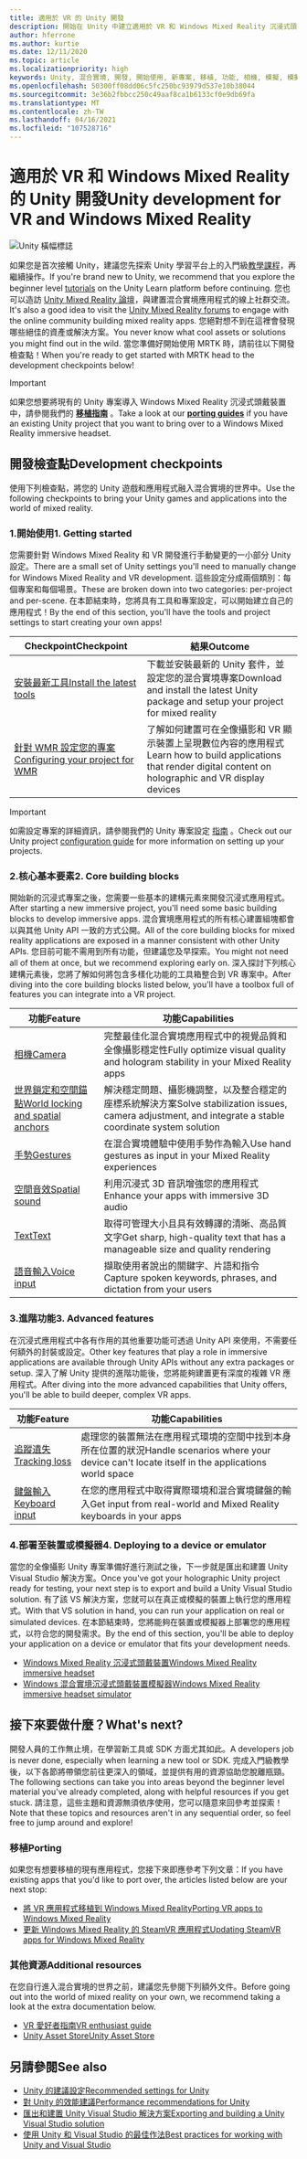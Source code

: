 ```yaml
---
title: 適用於 VR 的 Unity 開發
description: 開始在 Unity 中建立適用於 VR 和 Windows Mixed Reality 沉浸式頭戴裝置的混合實境應用程式。
author: hferrone
ms.author: kurtie
ms.date: 12/11/2020
ms.topic: article
ms.localizationpriority: high
keywords: Unity, 混合實境, 開發, 開始使用, 新專案, 移植, 功能, 相機, 模擬, 模擬, 文件, 混合實境頭戴式裝置, windows 混合實境頭戴式裝置, 虛擬實境頭戴式裝置, 什麼是虛擬實境, 什麼是擴增實境, MRTK, 混合實境工具組, 語音輸入, 定位相機, 模擬器, Azure, 教學課程
ms.openlocfilehash: 50300ff08dd06c5fc250bc93979d537e10b38044
ms.sourcegitcommit: 3e36b2fbbcc250c49aaf8ca1b6133cf0e9db69fa
ms.translationtype: MT
ms.contentlocale: zh-TW
ms.lasthandoff: 04/16/2021
ms.locfileid: "107528716"
---
```

# <a name="unity-development-for-vr-and-windows-mixed-reality"></a><span data-ttu-id="99f59-104">適用於 VR 和 Windows Mixed Reality 的 Unity 開發</span><span class="sxs-lookup"><span data-stu-id="99f59-104">Unity development for VR and Windows Mixed Reality</span></span>

![Unity 橫幅標誌](../images/unity_logo_banner.png)

<span data-ttu-id="99f59-106">如果您是首次接觸 Unity，建議您先探索 Unity 學習平台上的入門級[教學課程](https://unity3d.com/learn/tutorials)，再繼續操作。</span><span class="sxs-lookup"><span data-stu-id="99f59-106">If you're brand new to Unity, we recommend that you explore the beginner level [tutorials](https://unity3d.com/learn/tutorials) on the Unity Learn platform before continuing.</span></span> <span data-ttu-id="99f59-107">您也可以造訪 [Unity Mixed Reality 論壇](https://forum.unity3d.com/forums/hololens.102/)，與建置混合實境應用程式的線上社群交流。</span><span class="sxs-lookup"><span data-stu-id="99f59-107">It's also a good idea to visit the [Unity Mixed Reality forums](https://forum.unity3d.com/forums/hololens.102/) to engage with the online community building mixed reality apps.</span></span> <span data-ttu-id="99f59-108">您絕對想不到在這裡會發現哪些絕佳的資產或解決方案。</span><span class="sxs-lookup"><span data-stu-id="99f59-108">You never know what cool assets or solutions you might find out in the wild.</span></span> <span data-ttu-id="99f59-109">當您準備好開始使用 MRTK 時，請前往以下開發檢查點！</span><span class="sxs-lookup"><span data-stu-id="99f59-109">When you're ready to get started with MRTK head to the development checkpoints below!</span></span>

> [!IMPORTANT]
> <span data-ttu-id="99f59-110">如果您想要將現有的 Unity 專案導入 Windows Mixed Reality 沉浸式頭戴裝置中，請參閱我們的 **[移植指南](../porting-apps/porting-overview.md)** 。</span><span class="sxs-lookup"><span data-stu-id="99f59-110">Take a look at our **[porting guides](../porting-apps/porting-overview.md)** if you have an existing Unity project that you want to bring over to a Windows Mixed Reality immersive headset.</span></span> 

## <a name="development-checkpoints"></a><span data-ttu-id="99f59-111">開發檢查點</span><span class="sxs-lookup"><span data-stu-id="99f59-111">Development checkpoints</span></span>

<span data-ttu-id="99f59-112">使用下列檢查點，將您的 Unity 遊戲和應用程式融入混合實境的世界中。</span><span class="sxs-lookup"><span data-stu-id="99f59-112">Use the following checkpoints to bring your Unity games and applications into the world of mixed reality.</span></span> 

### <a name="1-getting-started"></a><span data-ttu-id="99f59-113">1.開始使用</span><span class="sxs-lookup"><span data-stu-id="99f59-113">1. Getting started</span></span>

<span data-ttu-id="99f59-114">您需要針對 Windows Mixed Reality 和 VR 開發進行手動變更的一小部分 Unity 設定。</span><span class="sxs-lookup"><span data-stu-id="99f59-114">There are a small set of Unity settings you'll need to manually change for Windows Mixed Reality and VR development.</span></span> <span data-ttu-id="99f59-115">這些設定分成兩個類別：每個專案和每個場景。</span><span class="sxs-lookup"><span data-stu-id="99f59-115">These are broken down into two categories: per-project and per-scene.</span></span> <span data-ttu-id="99f59-116">在本節結束時，您將具有工具和專案設定，可以開始建立自己的應用程式！</span><span class="sxs-lookup"><span data-stu-id="99f59-116">By the end of this section, you'll have the tools and project settings to start creating your own apps!</span></span>

|  <span data-ttu-id="99f59-117">Checkpoint</span><span class="sxs-lookup"><span data-stu-id="99f59-117">Checkpoint</span></span>  |  <span data-ttu-id="99f59-118">結果</span><span class="sxs-lookup"><span data-stu-id="99f59-118">Outcome</span></span>  |
| --- | --- |
| [<span data-ttu-id="99f59-119">安裝最新工具</span><span class="sxs-lookup"><span data-stu-id="99f59-119">Install the latest tools</span></span>](../install-the-tools.md) | <span data-ttu-id="99f59-120">下載並安裝最新的 Unity 套件，並設定您的混合實境專案</span><span class="sxs-lookup"><span data-stu-id="99f59-120">Download and install the latest Unity package and setup your project for mixed reality</span></span> |
| [<span data-ttu-id="99f59-121">針對 WMR 設定您的專案</span><span class="sxs-lookup"><span data-stu-id="99f59-121">Configuring your project for WMR</span></span>](windows-xr-plugin.md) | <span data-ttu-id="99f59-122">了解如何建置可在全像攝影和 VR 顯示裝置上呈現數位內容的應用程式</span><span class="sxs-lookup"><span data-stu-id="99f59-122">Learn how to build applications that render digital content on holographic and VR display devices</span></span> |

> [!IMPORTANT]
> <span data-ttu-id="99f59-123">如需設定專案的詳細資訊，請參閱我們的 Unity 專案設定 [指南](choosing-unity-version.md) 。</span><span class="sxs-lookup"><span data-stu-id="99f59-123">Check out our Unity project [configuration guide](choosing-unity-version.md) for more information on setting up your projects.</span></span>

### <a name="2-core-building-blocks"></a><span data-ttu-id="99f59-124">2.核心基本要素</span><span class="sxs-lookup"><span data-stu-id="99f59-124">2. Core building blocks</span></span>

<span data-ttu-id="99f59-125">開始新的沉浸式專案之後，您需要一些基本的建構元素來開發沉浸式應用程式。</span><span class="sxs-lookup"><span data-stu-id="99f59-125">After starting a new immersive project, you'll need some basic building blocks to develop immersive apps.</span></span> <span data-ttu-id="99f59-126">混合實境應用程式的所有核心建置組塊都會以與其他 Unity API 一致的方式公開。</span><span class="sxs-lookup"><span data-stu-id="99f59-126">All of the core building blocks for mixed reality applications are exposed in a manner consistent with other Unity APIs.</span></span> <span data-ttu-id="99f59-127">您目前可能不需用到所有功能，但建議您及早探索。</span><span class="sxs-lookup"><span data-stu-id="99f59-127">You might not need all of them at once, but we recommend exploring early on.</span></span> <span data-ttu-id="99f59-128">深入探討下列核心建構元素後，您將了解如何將包含多樣化功能的工具箱整合到 VR 專案中。</span><span class="sxs-lookup"><span data-stu-id="99f59-128">After diving into the core building blocks listed below, you'll have a toolbox full of features you can integrate into a VR project.</span></span>

|  <span data-ttu-id="99f59-129">功能</span><span class="sxs-lookup"><span data-stu-id="99f59-129">Feature</span></span>  |  <span data-ttu-id="99f59-130">功能</span><span class="sxs-lookup"><span data-stu-id="99f59-130">Capabilities</span></span>  |
| --- | --- |
| [<span data-ttu-id="99f59-131">相機</span><span class="sxs-lookup"><span data-stu-id="99f59-131">Camera</span></span>](../unity/camera-in-unity.md) | <span data-ttu-id="99f59-132">完整最佳化混合實境應用程式中的視覺品質和全像攝影穩定性</span><span class="sxs-lookup"><span data-stu-id="99f59-132">Fully optimize visual quality and hologram stability in your Mixed Reality apps</span></span> |
| [<span data-ttu-id="99f59-133">世界鎖定和空間錨點</span><span class="sxs-lookup"><span data-stu-id="99f59-133">World locking and spatial anchors</span></span>](spatial-anchors-in-unity.md) | <span data-ttu-id="99f59-134">解決穩定問題、攝影機調整，以及整合穩定的座標系統解決方案</span><span class="sxs-lookup"><span data-stu-id="99f59-134">Solve stabilization issues, camera adjustment, and integrate a stable coordinate system solution</span></span> || [<span data-ttu-id="99f59-135">運動控制器</span><span class="sxs-lookup"><span data-stu-id="99f59-135">Motion controllers</span></span>](../unity/motion-controllers-in-unity.md) | <span data-ttu-id="99f59-136">將空間動作新增至混合實境應用程式</span><span class="sxs-lookup"><span data-stu-id="99f59-136">Add spatial actions to your Mixed Reality apps</span></span> |
| [<span data-ttu-id="99f59-137">手勢</span><span class="sxs-lookup"><span data-stu-id="99f59-137">Gestures</span></span>](../unity/gestures-in-unity.md) | <span data-ttu-id="99f59-138">在混合實境體驗中使用手勢作為輸入</span><span class="sxs-lookup"><span data-stu-id="99f59-138">Use hand gestures as input in your Mixed Reality experiences</span></span> |
| [<span data-ttu-id="99f59-139">空間音效</span><span class="sxs-lookup"><span data-stu-id="99f59-139">Spatial sound</span></span>](../unity/spatial-sound-in-unity.md) | <span data-ttu-id="99f59-140">利用沉浸式 3D 音訊增強您的應用程式</span><span class="sxs-lookup"><span data-stu-id="99f59-140">Enhance your apps with immersive 3D audio</span></span> |
| [<span data-ttu-id="99f59-141">Text</span><span class="sxs-lookup"><span data-stu-id="99f59-141">Text</span></span>](../unity/text-in-unity.md) | <span data-ttu-id="99f59-142">取得可管理大小且具有效轉譯的清晰、高品質文字</span><span class="sxs-lookup"><span data-stu-id="99f59-142">Get sharp, high-quality text that has a manageable size and quality rendering</span></span> |
| [<span data-ttu-id="99f59-143">語音輸入</span><span class="sxs-lookup"><span data-stu-id="99f59-143">Voice input</span></span>](../unity/voice-input-in-unity.md) | <span data-ttu-id="99f59-144">擷取使用者說出的關鍵字、片語和指令</span><span class="sxs-lookup"><span data-stu-id="99f59-144">Capture spoken keywords, phrases, and dictation from your users</span></span>|

### <a name="3-advanced-features"></a><span data-ttu-id="99f59-145">3.進階功能</span><span class="sxs-lookup"><span data-stu-id="99f59-145">3. Advanced features</span></span>

<span data-ttu-id="99f59-146">在沉浸式應用程式中各有作用的其他重要功能可透過 Unity API 來使用，不需要任何額外的封裝或設定。</span><span class="sxs-lookup"><span data-stu-id="99f59-146">Other key features that play a role in immersive applications are available through Unity APIs without any extra packages or setup.</span></span> <span data-ttu-id="99f59-147">深入了解 Unity 提供的進階功能後，您將能夠建置更有深度的複雜 VR 應用程式。</span><span class="sxs-lookup"><span data-stu-id="99f59-147">After diving into the more advanced capabilities that Unity offers, you'll be able to build deeper, complex VR apps.</span></span>

|  <span data-ttu-id="99f59-148">功能</span><span class="sxs-lookup"><span data-stu-id="99f59-148">Feature</span></span>  |  <span data-ttu-id="99f59-149">功能</span><span class="sxs-lookup"><span data-stu-id="99f59-149">Capabilities</span></span>  |
| --- | --- |
| [<span data-ttu-id="99f59-150">追蹤遺失</span><span class="sxs-lookup"><span data-stu-id="99f59-150">Tracking loss</span></span>](tracking-loss-in-unity.md) | <span data-ttu-id="99f59-151">處理您的裝置無法在應用程式環境的空間中找到本身所在位置的狀況</span><span class="sxs-lookup"><span data-stu-id="99f59-151">Handle scenarios where your device can't locate itself in the applications world space</span></span> |
| [<span data-ttu-id="99f59-152">鍵盤輸入</span><span class="sxs-lookup"><span data-stu-id="99f59-152">Keyboard input</span></span>](keyboard-input-in-unity.md) | <span data-ttu-id="99f59-153">在您的應用程式中取得實際環境和混合實境鍵盤的輸入</span><span class="sxs-lookup"><span data-stu-id="99f59-153">Get input from real-world and Mixed Reality keyboards in your apps</span></span> |

### <a name="4-deploying-to-a-device-or-emulator"></a><span data-ttu-id="99f59-154">4.部署至裝置或模擬器</span><span class="sxs-lookup"><span data-stu-id="99f59-154">4. Deploying to a device or emulator</span></span>

<span data-ttu-id="99f59-155">當您的全像攝影 Unity 專案準備好進行測試之後，下一步就是匯出和建置 Unity Visual Studio 解決方案。</span><span class="sxs-lookup"><span data-stu-id="99f59-155">Once you've got your holographic Unity project ready for testing, your next step is to export and build a Unity Visual Studio solution.</span></span> <span data-ttu-id="99f59-156">有了該 VS 解決方案，您就可以在真正或模擬的裝置上執行您的應用程式。</span><span class="sxs-lookup"><span data-stu-id="99f59-156">With that VS solution in hand, you can run your application on real or simulated devices.</span></span> <span data-ttu-id="99f59-157">在本節結束時，您將能夠在裝置或模擬器上部署您的應用程式，以符合您的開發需求。</span><span class="sxs-lookup"><span data-stu-id="99f59-157">By the end of this section, you'll be able to deploy your application on a device or emulator that fits your development needs.</span></span>

* [<span data-ttu-id="99f59-158">Windows Mixed Reality 沉浸式頭戴裝置</span><span class="sxs-lookup"><span data-stu-id="99f59-158">Windows Mixed Reality immersive headset</span></span>](../platform-capabilities-and-apis/using-visual-studio.md)
* [<span data-ttu-id="99f59-159">Windows 混合實境沉浸式頭戴裝置模擬器</span><span class="sxs-lookup"><span data-stu-id="99f59-159">Windows Mixed Reality immersive headset simulator</span></span>](../platform-capabilities-and-apis/using-the-windows-mixed-reality-simulator.md)

## <a name="whats-next"></a><span data-ttu-id="99f59-160">接下來要做什麼？</span><span class="sxs-lookup"><span data-stu-id="99f59-160">What's next?</span></span>

<span data-ttu-id="99f59-161">開發人員的工作無止境，在學習新工具或 SDK 方面尤其如此。</span><span class="sxs-lookup"><span data-stu-id="99f59-161">A developers job is never done, especially when learning a new tool or SDK.</span></span> <span data-ttu-id="99f59-162">完成入門級教學後，以下各節將帶領您前往更深入的領域，並提供有用的資源協助您脫離瓶頸。</span><span class="sxs-lookup"><span data-stu-id="99f59-162">The following sections can take you into areas beyond the beginner level material you've already completed, along with helpful resources if you get stuck.</span></span> <span data-ttu-id="99f59-163">請注意，這些主題和資源無須依序使用，您可以隨意來回參考並探索！</span><span class="sxs-lookup"><span data-stu-id="99f59-163">Note that these topics and resources aren't in any sequential order, so feel free to jump around and explore!</span></span>

### <a name="porting"></a><span data-ttu-id="99f59-164">移植</span><span class="sxs-lookup"><span data-stu-id="99f59-164">Porting</span></span>

<span data-ttu-id="99f59-165">如果您有想要移植的現有應用程式，您接下來即應參考下列文章：</span><span class="sxs-lookup"><span data-stu-id="99f59-165">If you have existing apps that you'd like to port over, the articles listed below are your next stop:</span></span>

* [<span data-ttu-id="99f59-166">將 VR 應用程式移植到 Windows Mixed Reality</span><span class="sxs-lookup"><span data-stu-id="99f59-166">Porting VR apps to Windows Mixed Reality</span></span>](../porting-apps/porting-guides.md?tabs=project)
* [<span data-ttu-id="99f59-167">更新 Windows Mixed Reality 的 SteamVR 應用程式</span><span class="sxs-lookup"><span data-stu-id="99f59-167">Updating SteamVR apps for Windows Mixed Reality</span></span>](../porting-apps/updating-your-steamvr-application-for-windows-mixed-reality.md)

### <a name="additional-resources"></a><span data-ttu-id="99f59-168">其他資源</span><span class="sxs-lookup"><span data-stu-id="99f59-168">Additional resources</span></span>

<span data-ttu-id="99f59-169">在您自行進入混合實境的世界之前，建議您先參閱下列額外文件。</span><span class="sxs-lookup"><span data-stu-id="99f59-169">Before going out into the world of mixed reality on your own, we recommend taking a look at the extra documentation below.</span></span> 

* [<span data-ttu-id="99f59-170">VR 愛好者指南</span><span class="sxs-lookup"><span data-stu-id="99f59-170">VR enthusiast guide</span></span>](/windows/mixed-reality/enthusiast-guide/vr-journey)
* [<span data-ttu-id="99f59-171">Unity Asset Store</span><span class="sxs-lookup"><span data-stu-id="99f59-171">Unity Asset Store</span></span>](https://assetstore.unity.com)

## <a name="see-also"></a><span data-ttu-id="99f59-172">另請參閱</span><span class="sxs-lookup"><span data-stu-id="99f59-172">See also</span></span> 

* [<span data-ttu-id="99f59-173">Unity 的建議設定</span><span class="sxs-lookup"><span data-stu-id="99f59-173">Recommended settings for Unity</span></span>](recommended-settings-for-unity.md)
* [<span data-ttu-id="99f59-174">對 Unity 的效能建議</span><span class="sxs-lookup"><span data-stu-id="99f59-174">Performance recommendations for Unity</span></span>](performance-recommendations-for-unity.md)
* [<span data-ttu-id="99f59-175">匯出和建置 Unity Visual Studio 解決方案</span><span class="sxs-lookup"><span data-stu-id="99f59-175">Exporting and building a Unity Visual Studio solution</span></span>](exporting-and-building-a-unity-visual-studio-solution.md)
* [<span data-ttu-id="99f59-176">使用 Unity 和 Visual Studio 的最佳作法</span><span class="sxs-lookup"><span data-stu-id="99f59-176">Best practices for working with Unity and Visual Studio</span></span>](best-practices-for-working-with-unity-and-visual-studio.md)